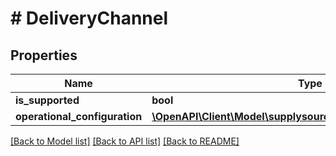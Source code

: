# # DeliveryChannel

## Properties

Name | Type | Description | Notes
------------ | ------------- | ------------- | -------------
**is_supported** | **bool** |  | [optional]
**operational_configuration** | [**\OpenAPI\Client\Model\supplysources\OperationalConfiguration**](OperationalConfiguration.md) |  | [optional]

[[Back to Model list]](../../README.md#models) [[Back to API list]](../../README.md#endpoints) [[Back to README]](../../README.md)
